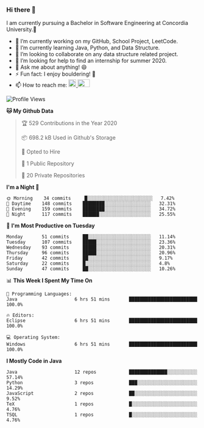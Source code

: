 ### Hi there 👋
I am currently pursuing a Bachelor in Software Engineering at Concordia University.🏫

- 🔭 I’m currently working on my GitHub, School Project, LeetCode.
- 🌱 I’m currently learning Java, Python, and Data Structure.
- 👯 I’m looking to collaborate on any data structure related project.
- 🤔 I’m looking for help to find an internship for summer 2020.
- 💬 Ask me about anything! 😄
- ⚡ Fun fact: I enjoy bouldering! 🧗‍
- 📫 How to reach me: <a href="https://www.linkedin.com/in/siu-tong-ye/" target="_blank"> <img width="20px" width="32" src="https://cdn.jsdelivr.net/npm/simple-icons@v3/icons/linkedin.svg" /> </a> <a href="mailto:SiuTongYe@gmail.com" target="_blank"> <img height="20" width="32" src="https://cdn.jsdelivr.net/npm/simple-icons@v3/icons/gmail.svg" /> </a>

<!--START_SECTION:waka-->
![Profile Views](http://img.shields.io/badge/Profile%20Views-368-blue)

**🐱 My Github Data** 

> 🏆 529 Contributions in the Year 2020
 > 
> 📦 698.2 kB Used in Github's Storage 
 > 
> 💼 Opted to Hire
 > 
> 📜 1 Public Repository 
 > 
> 🔑 20 Private Repositories 

**I'm a Night 🦉** 

```text
🌞 Morning    34 commits     █░░░░░░░░░░░░░░░░░░░░░░░░   7.42% 
🌆 Daytime    148 commits    ████████░░░░░░░░░░░░░░░░░   32.31% 
🌃 Evening    159 commits    ████████░░░░░░░░░░░░░░░░░   34.72% 
🌙 Night      117 commits    ██████░░░░░░░░░░░░░░░░░░░   25.55%

```
📅 **I'm Most Productive on Tuesday** 

```text
Monday       51 commits     ██░░░░░░░░░░░░░░░░░░░░░░░   11.14% 
Tuesday      107 commits    █████░░░░░░░░░░░░░░░░░░░░   23.36% 
Wednesday    93 commits     █████░░░░░░░░░░░░░░░░░░░░   20.31% 
Thursday     96 commits     █████░░░░░░░░░░░░░░░░░░░░   20.96% 
Friday       42 commits     ██░░░░░░░░░░░░░░░░░░░░░░░   9.17% 
Saturday     22 commits     █░░░░░░░░░░░░░░░░░░░░░░░░   4.8% 
Sunday       47 commits     ██░░░░░░░░░░░░░░░░░░░░░░░   10.26%

```


📊 **This Week I Spent My Time On** 

```text
💬 Programming Languages: 
Java                     6 hrs 51 mins       █████████████████████████   100.0%

🔥 Editors: 
Eclipse                  6 hrs 51 mins       █████████████████████████   100.0%

💻 Operating System: 
Windows                  6 hrs 51 mins       █████████████████████████   100.0%

```

**I Mostly Code in Java** 

```text
Java                     12 repos            ██████████████░░░░░░░░░░░   57.14% 
Python                   3 repos             ███░░░░░░░░░░░░░░░░░░░░░░   14.29% 
JavaScript               2 repos             ██░░░░░░░░░░░░░░░░░░░░░░░   9.52% 
TeX                      1 repos             █░░░░░░░░░░░░░░░░░░░░░░░░   4.76% 
TSQL                     1 repos             █░░░░░░░░░░░░░░░░░░░░░░░░   4.76%

```



<!--END_SECTION:waka-->

